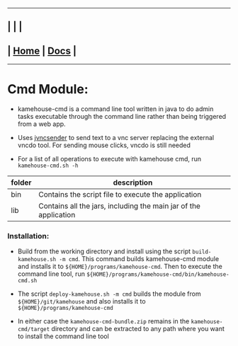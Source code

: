 ---------------------------------------------------------------
| | |
---------------------------------------------------------------
| [Home](/README.md) | [Docs](/docs/README.md) |
---------------------------------------------------------------

*********************

# Cmd Module:

* kamehouse-cmd is a command line tool written in java to do admin tasks executable through the
 command line rather than being triggered from a web app.

* Uses [jvncsender](https://github.com/nbrest/jvncsender) to send text to a vnc server replacing the external vncdo tool. For sending mouse clicks, vncdo is still needed

* For a list of all operations to execute with kamehouse cmd, run `kamehouse-cmd.sh -h`

| folder | description |
| ---- | --------|
| bin | Contains the script file to execute the application |
| lib | Contains all the jars, including the main jar of the application |

### Installation:

- Build from the working directory and install using the script `build-kamehouse.sh -m cmd`. This command builds kamehouse-cmd module and installs it to `${HOME}/programs/kamehouse-cmd`. Then to execute the command line tool, run `${HOME}/programs/kamehouse-cmd/bin/kamehouse-cmd.sh`

- The script `deploy-kamehouse.sh -m cmd` builds the module from `${HOME}/git/kamehouse` and also installs it to `${HOME}/programs/kamehouse-cmd`

- In either case the `kamehouse-cmd-bundle.zip` remains in the `kamehouse-cmd/target` directory and can be extracted to any path where you want to install the command line tool
 
